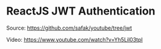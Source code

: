 # ReactJS JWT Authentication

Source: https://github.com/safak/youtube/tree/jwt

Video: https://www.youtube.com/watch?v=Yh5Lil03tpI
